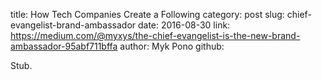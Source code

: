 title: How Tech Companies Create a Following
category: post
slug: chief-evangelist-brand-ambassador
date: 2016-08-30
link: https://medium.com/@myxys/the-chief-evangelist-is-the-new-brand-ambassador-95abf711bffa
author: Myk Pono
github: 


Stub.

